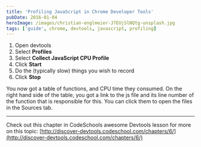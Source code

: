 ```yaml
---
title: 'Profiling JavaScript in Chrome Developer Tools'
pubDate: 2016-01-04
heroImage: /images/christian-englmeier-J7EUjSlNQtg-unsplash.jpg
tags: ['guide', chrome, devtools, javascript, profiling]
---
```


1.  Open devtools
2.  Select **Profiles**
3.  Select **Collect JavaScript CPU Profile**
4.  Click **Start**
5.  Do the (typically slow) things you wish to record
6.  Click **Stop**

You now got a table of functions, and CPU time they consumed. On the right hand side of the table, you got a link to the js file and its line number of the function that is responsible for this. You can click them to open the files in the Sources tab.

---

Check out this chapter in CodeSchools awesome Devtools lesson for more on this topic: [http://discover-devtools.codeschool.com/chapters/6/](http://discover-devtools.codeschool.com/chapters/6/)
